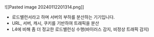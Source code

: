 ![[Pasted image 20240112201314.png]]
- 로드밸런서라고 하며 서버의 부하를 분산하는 기기입니다.
- URL, 서버, 캐시, 쿠키를 기반하여 트래픽을 분산
- L4에 비해 좀 더 정교한 로드밸런싱 수행(바이러스 감지, 비정상 트래픽 감지)